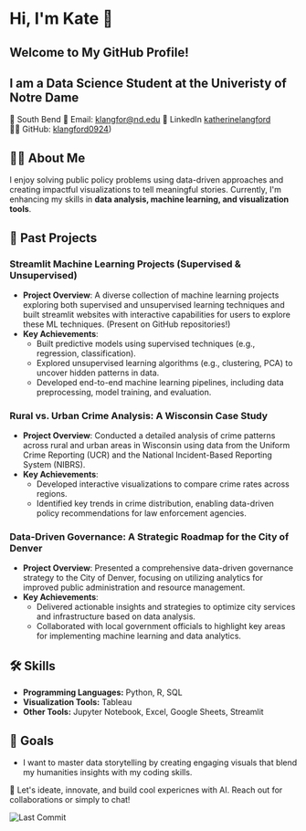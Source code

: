 # Hi, I'm Kate 👋
## Welcome to My GitHub Profile!
## I am a Data Science Student at the Univeristy of Notre Dame

📍 South Bend
📧 Email: klangfor@nd.edu
🔗 LinkedIn [katherinelangford]((https://www.linkedin.com/in/katherinelangford/))  
👨‍💻 GitHub: [klangford0924]((https://github.com/klangford0924/klangford0924)))  

## 👩‍💻 About Me
I enjoy solving public policy problems using data-driven approaches and creating impactful visualizations to tell meaningful stories. Currently, I'm enhancing my skills in **data analysis, machine learning, and visualization tools**.

## 🔗 Past Projects
### **Streamlit Machine Learning Projects (Supervised & Unsupervised)**
   - **Project Overview**: A diverse collection of machine learning projects exploring both supervised and unsupervised learning techniques and built streamlit websites with interactive capabilities for users to explore these ML techniques. (Present on GitHub repositories!)
   - **Key Achievements**:
     - Built predictive models using supervised techniques (e.g., regression, classification).
     - Explored unsupervised learning algorithms (e.g., clustering, PCA) to uncover hidden patterns in data.
     - Developed end-to-end machine learning pipelines, including data preprocessing, model training, and evaluation.
       
### **Rural vs. Urban Crime Analysis: A Wisconsin Case Study**
   - **Project Overview**: Conducted a detailed analysis of crime patterns across rural and urban areas in Wisconsin using data from the Uniform Crime Reporting (UCR) and the National Incident-Based Reporting System (NIBRS).
   - **Key Achievements**: 
     - Developed interactive visualizations to compare crime rates across regions.
     - Identified key trends in crime distribution, enabling data-driven policy recommendations for law enforcement agencies.

### **Data-Driven Governance: A Strategic Roadmap for the City of Denver**
   - **Project Overview**: Presented a comprehensive data-driven governance strategy to the City of Denver, focusing on utilizing analytics for improved public administration and resource management.
   - **Key Achievements**:
     - Delivered actionable insights and strategies to optimize city services and infrastructure based on data analysis.
     - Collaborated with local government officials to highlight key areas for implementing machine learning and data analytics.


## 🛠️ Skills
- **Programming Languages:** Python, R, SQL  
- **Visualization Tools:** Tableau
- **Other Tools:** Jupyter Notebook, Excel, Google Sheets, Streamlit

## 🏀 Goals
- I want to master data storytelling by creating engaging visuals that blend my humanities insights with my coding skills.

🔗 Let's ideate, innovate, and build cool expericnes with AI. Reach out for collaborations or simply to chat!

![Last Commit](https://img.shields.io/github/last-commit/KLANGFORD0924/KLANGFORD0924)


